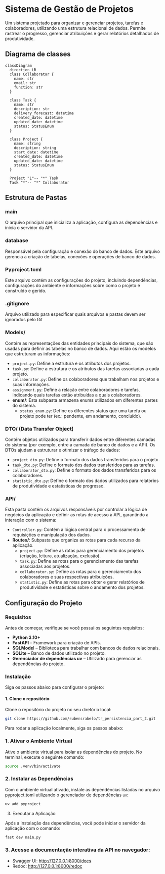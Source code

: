 # Sistema de Gestão de Projetos

Um sistema projetado para organizar e gerenciar projetos, tarefas e colaboradores, utilizando uma estrutura relacional de dados. Permite rastrear o progresso, gerenciar atribuições e gerar relatórios detalhados de produtividade.

## Diagrama de classes

``` mermaid
classDiagram
  direction LR
  class Collaborator {
    name: str
    email: str
    function: str
  }
  
  class Task {
    name: str
    description: str
    delivery_forecast: datetime
    created_date: datetime
    updated_date: datetime
    status: StatusEnum
  }
  
  class Project {
    name: string
    description: string
    start_date: datetime
    created_date: datetime
    updated_date: datetime
    status: StatusEnum
  }

  Project "1"-- "*" Task
  Task "*"-- "*" Collaborator

```

## Estrutura de Pastas

### **main**
O arquivo principal que inicializa a aplicação, configura as dependências e inicia o servidor da API.

### **database**
Responsável pela configuração e conexão do banco de dados. Este arquivo gerencia a criação de tabelas, conexões e operações de banco de dados.

### **Pyproject.toml**
Este arquivo contém as configurações do projeto, incluindo dependências, configurações do ambiente e informações sobre como o projeto é construído e gerido.

### **.gitignore**
Arquivo utilizado para especificar quais arquivos e pastas devem ser ignorados pelo Git

### **Models/**
Contém as representações das entidades principais do sistema, que são usadas para definir as tabelas no banco de dados. Aqui estão os modelos que estruturam as informações:
- `project.py`: Define a estrutura e os atributos dos projetos.
- `task.py`: Define a estrutura e os atributos das tarefas associadas a cada projeto.
- `collaborator.py`: Define os colaboradores que trabalham nos projetos e suas informações.
- `assignment.py`: Define a relação entre colaboradores e tarefas, indicando quais tarefas estão atribuídas a quais colaboradores.
- **enum/**: Esta subpasta armazena enums utilizados em diferentes partes do sistema.
  - `status_enum.py`: Define os diferentes status que uma tarefa ou projeto pode ter (ex.: pendente, em andamento, concluído).

### **DTO/** (Data Transfer Object)
Contém objetos utilizados para transferir dados entre diferentes camadas do sistema (por exemplo, entre a camada de banco de dados e a API). Os DTOs ajudam a estruturar e otimizar o tráfego de dados:
- `project_dto.py`: Define o formato dos dados transferidos para o projeto.
- `task_dto.py`: Define o formato dos dados transferidos para as tarefas.
- `collaborator_dto.py`: Define o formato dos dados transferidos para os colaboradores.
- `statistic_dto.py`: Define o formato dos dados utilizados para relatórios de produtividade e estatísticas de progresso.

### **API/**
Esta pasta contém os arquivos responsáveis por controlar a lógica de negócios da aplicação e definir as rotas de acesso à API, garantindo a interação com o sistema:
- `Controller.py`: Contém a lógica central para o processamento de requisições e manipulação dos dados.
- **Routes/**: Subpasta que organiza as rotas para cada recurso da aplicação.
  - `project.py`: Define as rotas para gerenciamento dos projetos (criação, leitura, atualização, exclusão).
  - `task.py`: Define as rotas para o gerenciamento das tarefas associadas aos projetos.
  - `collaborator.py`: Define as rotas para o gerenciamento dos colaboradores e suas respectivas atribuições.
  - `statistic.py`: Define as rotas para obter e gerar relatórios de produtividade e estatísticas sobre o andamento dos projetos.


## Configuração do Projeto

### Requisitos

Antes de começar, verifique se você possui os seguintes requisitos:

- **Python 3.10+**
- **FastAPI** – Framework para criação de APIs.
- **SQLModel** – Biblioteca para trabalhar com bancos de dados relacionais.
- **SQLite** – Banco de dados utilizado no projeto.
- **Gerenciador de dependências uv** – Utilizado para gerenciar as dependências do projeto.

### Instalação

Siga os passos abaixo para configurar o projeto:

#### 1. Clone o repositório

Clone o repositório do projeto no seu diretório local:

```bash
git clone https://github.com/rubensrabelo/tr_persistencia_part_2.git
```

Para rodar a aplicação localmente, siga os passos abaixo:

### 1. Ativar o Ambiente Virtual

Ative o ambiente virtual para isolar as dependências do projeto. No terminal, execute o seguinte comando:

```bash
source .venv/bin/activate
```

### 2. Instalar as Dependências
Com o ambiente virtual ativado, instale as dependências listadas no arquivo pyproject.toml utilizando o gerenciador de dependências `uv`:

```bash
uv add pyproject
```

3. Executar a Aplicação

Após a instalação das dependências, você pode iniciar o servidor da aplicação com o comando:

```bash
fast dev main.py
```

### 3. Acesse a documentação interativa da API no navegador:

- Swagger UI: http://127.0.0.1:8000/docs
- Redoc: http://127.0.0.1:8000/redoc

